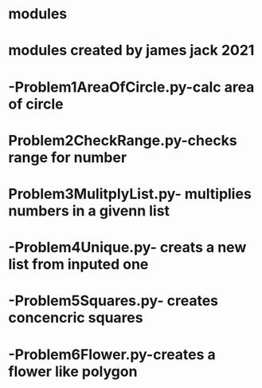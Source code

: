 # modules

# modules created by james jack 2021

# -Problem1AreaOfCircle.py-calc area of circle 

# Problem2CheckRange.py-checks range for number 

# Problem3MulitplyList.py- multiplies numbers in a givenn list 

# -Problem4Unique.py- creats a new list from inputed one 

# -Problem5Squares.py- creates concencric squares

# -Problem6Flower.py-creates a flower like polygon

